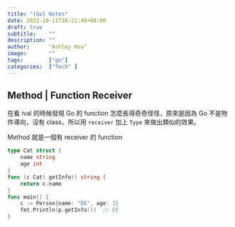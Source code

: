 ```yaml
---
title: "[Go] Notes"
date: 2022-10-11T16:21:49+08:00
draft: true
subtitle:    ""
description: ""
author:      "Ashley Hsu"
image:       ""
tags:        ["go"]
categories:  ["Tech" ]
---
```

## Method | Function Receiver
在看 ival 的時候發現 Go 的 function 怎麼長得奇奇怪怪，原來是因為 Go 不是物件導向，沒有 class，所以用 `receiver` 加上 `Type` 來做出類似的效果。

Method 就是一個有 receiver 的 function

```go
type Cat struct {
    name string
    age int
}
func (c Cat) getInfo() string {
    return c.name
}
func main() {
    c := Person{name: "EE", age: 3}
    fmt.Println(p.getInfo())  // EE
}
```